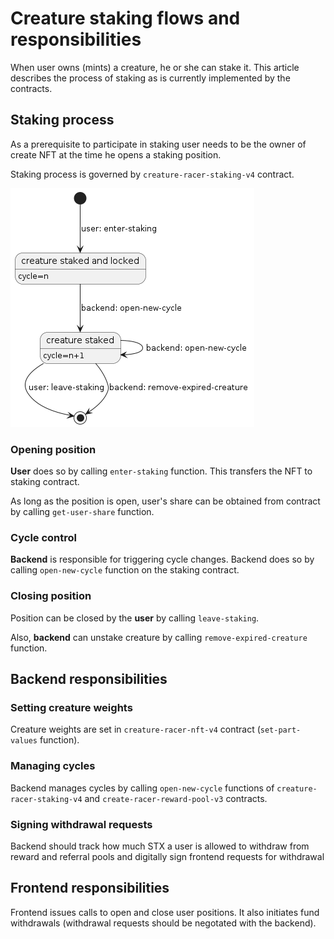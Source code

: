 # Creature staking flows and responsibilities

When user owns (mints) a creature, he or she can stake it. This
article describes the process of staking as is currently
implemented by the contracts. 
    
## Staking process

As a prerequisite to participate in staking user needs to be the
owner of create NFT at the time he opens a staking position. 

Staking process is governed by `creature-racer-staking-v4`
contract.


![](staking.png)

### Opening position
**User** does so by calling `enter-staking` function. This
transfers  the NFT to staking contract.

As long as the position is open, user's share can be obtained
from contract by calling `get-user-share` function.

### Cycle control

**Backend** is responsible for triggering cycle changes. Backend
does so by calling `open-new-cycle` function on the staking
contract.

### Closing position

Position can be closed by the **user** by calling
`leave-staking`.

Also, **backend** can unstake creature by calling
`remove-expired-creature` function.

## Backend responsibilities

### Setting creature weights

Creature weights are set in `creature-racer-nft-v4` contract
(`set-part-values` function).

### Managing cycles

Backend manages cycles by calling `open-new-cycle` functions of
`creature-racer-staking-v4` and `create-racer-reward-pool-v3`
contracts.

### Signing withdrawal requests

Backend should track how much STX a user is allowed to withdraw
from reward and referral pools and digitally sign frontend
requests for withdrawal

## Frontend responsibilities

Frontend issues calls to open and close user positions. It also
initiates fund withdrawals (withdrawal requests should be
negotated with the backend).
